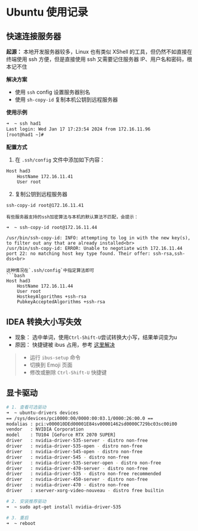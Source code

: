 # Ubuntu 使用记录

## 快速连接服务器

**起源：**
 本地开发服务器较多，Linux 也有类似 XShell 的工具，但仍然不如直接在终端使用 ssh 方便，但是直接使用 ssh 又需要记住服务器 IP、用户名和密码，根本记不住

**解决方案**

- 使用 `ssh` config 设置服务器别名
- 使用 `sh-copy-id` 复制本机公钥到远程服务器

**使用示例**

```bash
➜  ~ ssh had1                     
Last login: Wed Jan 17 17:23:54 2024 from 172.16.11.96
[root@had1 ~]#
```

**配置方式**

1. 在 `.ssh/config` 文件中添加如下内容：

```bash
Host had3
    HostName 172.16.11.41
    User root
```

2. 复制公钥到远程服务器

```shell
ssh-copy-id root@172.16.11.41
```

```{note}
有些服务器支持的ssh加密算法与本机的默认算法不匹配，会提示：

➜  ~ ssh-copy-id root@172.16.11.44

/usr/bin/ssh-copy-id: INFO: attempting to log in with the new key(s), to filter out any that are already installed<br>
/usr/bin/ssh-copy-id: ERROR: Unable to negotiate with 172.16.11.44 port 22: no matching host key type found. Their offer: ssh-rsa,ssh-dss<br>

这种情况在`.ssh/config`中指定算法即可
```bash
Host had3
    HostName 172.16.11.44
    User root
    HostkeyAlgorithms +ssh-rsa
    PubkeyAcceptedAlgorithms +ssh-rsa
```

## IDEA 转换大小写失效

- 现象： 选中单词，使用`Ctrl-Shift-U`尝试转换大小写，结果单词变为u
- 原因： 快捷键被 ibus 占用，参考 [这里解决](https://youtrack.jetbrains.com/issue/IDEA-112533/Toggle-Case-Ctrl-Shift-U-not-working-under-Gnome-Linux)

> - 运行 `ibus-setup` 命令
> - 切换到 Emoji 页面
> - 修改或删除 `Ctrl-Shift-U` 快捷键


## 显卡驱动

```bash
# 1. 查看可选驱动
➜  ~ ubuntu-drivers devices
== /sys/devices/pci0000:00/0000:00:03.1/0000:26:00.0 ==
modalias : pci:v000010DEd00001E84sv00001462sd0000C729bc03sc00i00
vendor   : NVIDIA Corporation
model    : TU104 [GeForce RTX 2070 SUPER]
driver   : nvidia-driver-535-server - distro non-free
driver   : nvidia-driver-535-open - distro non-free
driver   : nvidia-driver-545-open - distro non-free
driver   : nvidia-driver-545 - distro non-free
driver   : nvidia-driver-535-server-open - distro non-free
driver   : nvidia-driver-470-server - distro non-free
driver   : nvidia-driver-535 - distro non-free recommended
driver   : nvidia-driver-450-server - distro non-free
driver   : nvidia-driver-470 - distro non-free
driver   : xserver-xorg-video-nouveau - distro free builtin

# 2. 安装推荐驱动
➜  ~ sudo apt-get install nvidia-driver-535

# 3. 重启
➜  ~ reboot
```